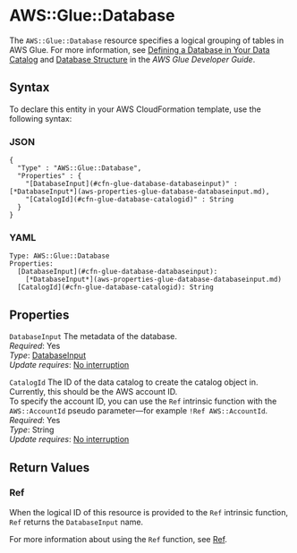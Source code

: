 # AWS::Glue::Database<a name="aws-resource-glue-database"></a>

The `AWS::Glue::Database` resource specifies a logical grouping of tables in AWS Glue\. For more information, see [Defining a Database in Your Data Catalog](https://docs.aws.amazon.com/glue/latest/dg/define-database.html) and [Database Structure](https://docs.aws.amazon.com/glue/latest/dg/aws-glue-api-catalog-databases.html#aws-glue-api-catalog-databases-Database) in the *AWS Glue Developer Guide*\.

## Syntax<a name="aws-resource-glue-database-syntax"></a>

To declare this entity in your AWS CloudFormation template, use the following syntax:

### JSON<a name="aws-resource-glue-database-syntax.json"></a>

```
{
  "Type" : "AWS::Glue::Database",
  "Properties" : {
    "[DatabaseInput](#cfn-glue-database-databaseinput)" : [*DatabaseInput*](aws-properties-glue-database-databaseinput.md),
    "[CatalogId](#cfn-glue-database-catalogid)" : String
  }
}
```

### YAML<a name="aws-resource-glue-database-syntax.yaml"></a>

```
Type: AWS::Glue::Database
Properties:
  [DatabaseInput](#cfn-glue-database-databaseinput): 
    [*DatabaseInput*](aws-properties-glue-database-databaseinput.md)
  [CatalogId](#cfn-glue-database-catalogid): String
```

## Properties<a name="aws-resource-glue-database-properties"></a>

`DatabaseInput`  <a name="cfn-glue-database-databaseinput"></a>
The metadata of the database\.  
 *Required*: Yes  
 *Type*: [DatabaseInput](aws-properties-glue-database-databaseinput.md)  
 *Update requires*: [No interruption](using-cfn-updating-stacks-update-behaviors.md#update-no-interrupt) 

`CatalogId`  <a name="cfn-glue-database-catalogid"></a>
The ID of the data catalog to create the catalog object in\. Currently, this should be the AWS account ID\.  
To specify the account ID, you can use the `Ref` intrinsic function with the `AWS::AccountId` pseudo parameter—for example `!Ref AWS::AccountId`\.
 *Required*: Yes  
 *Type*: String  
 *Update requires*: [No interruption](using-cfn-updating-stacks-update-behaviors.md#update-no-interrupt) 

## Return Values<a name="aws-resource-glue-database-returnvalues"></a>

### Ref<a name="w4ab1c21c10d138c20b9b3"></a>

When the logical ID of this resource is provided to the `Ref` intrinsic function, `Ref` returns the `DatabaseInput` name\.

For more information about using the `Ref` function, see [Ref](intrinsic-function-reference-ref.md)\. 